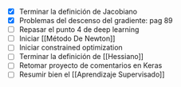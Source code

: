- [x] Terminar la definición de Jacobiano
- [x] Problemas del descenso del gradiente: pag 89
- [ ] Repasar el punto 4 de deep learning
- [ ] Iniciar [[Método De Newton]]
- [ ] Iniciar constrained optimization
- [ ] Terminar la definición de [[Hessiano]]
- [ ] Retomar proyecto de comentarios en Keras
- [ ] Resumir bien el [[Aprendizaje Supervisado]]